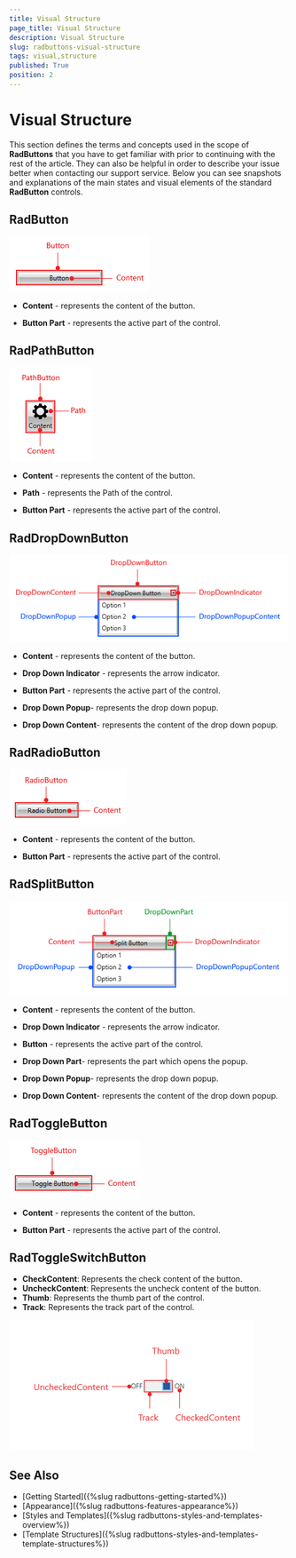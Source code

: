 ```yaml
---
title: Visual Structure
page_title: Visual Structure
description: Visual Structure
slug: radbuttons-visual-structure
tags: visual,structure
published: True
position: 2
---
```


# Visual Structure

This section defines the terms and concepts used in the scope of __RadButtons__ that you have to get familiar with prior to continuing with the rest of the article. They can also be helpful in order to describe your issue better when contacting our support service. Below you can see snapshots and explanations of the main states and visual elements of the standard __RadButton__ controls.

## RadButton

![](images/RadButtons_Visual_Structure_01.png)

* __Content__ - represents the content of the button.

* __Button Part__ - represents the active part of the control.

## RadPathButton

![Rad Path Button](images/RadPathButton.png)

* __Content__ - represents the content of the button.            

* __Path__ - represents the Path of the control.            

* __Button Part__ - represents the active part of the control.            

## RadDropDownButton

![](images/RadButtons_Visual_Structure_02.png)

* __Content__ - represents the content of the button.

* __Drop Down Indicator__ - represents the arrow indicator.

* __Button Part__ - represents the active part of the control.

* __Drop Down Popup__- represents the drop down popup.

* __Drop Down Content__- represents the content of the drop down popup.

## RadRadioButton

![](images/RadButtons_Visual_Structure_03.png)

* __Content__ - represents the content of the button.

* __Button Part__ - represents the active part of the control.

## RadSplitButton

![](images/RadButtons_Visual_Structure_04.png)

* __Content__ - represents the content of the button.

* __Drop Down Indicator__ - represents the arrow indicator.

* __Button__ - represents the active part of the control.

* __Drop Down Part__- represents the part which opens the popup.

* __Drop Down Popup__- represents the drop down popup.

* __Drop Down Content__- represents the content of the drop down popup.

## RadToggleButton

![](images/RadButtons_Visual_Structure_05.png)

* __Content__ - represents the content of the button.

* __Button Part__ - represents the active part of the control.

## RadToggleSwitchButton

* __CheckContent__: Represents the check content of the button.
* __UncheckContent__: Represents the uncheck content of the button.
* __Thumb__: Represents the thumb part of the control.
* __Track__: Represents the track part of the control.

![](images/RadButtons_Visual_Structure_06.png)

## See Also
 * [Getting Started]({%slug radbuttons-getting-started%})
 * [Appearance]({%slug radbuttons-features-appearance%})
 * [Styles and Templates]({%slug radbuttons-styles-and-templates-overview%})
 * [Template Structures]({%slug radbuttons-styles-and-templates-template-structures%})
